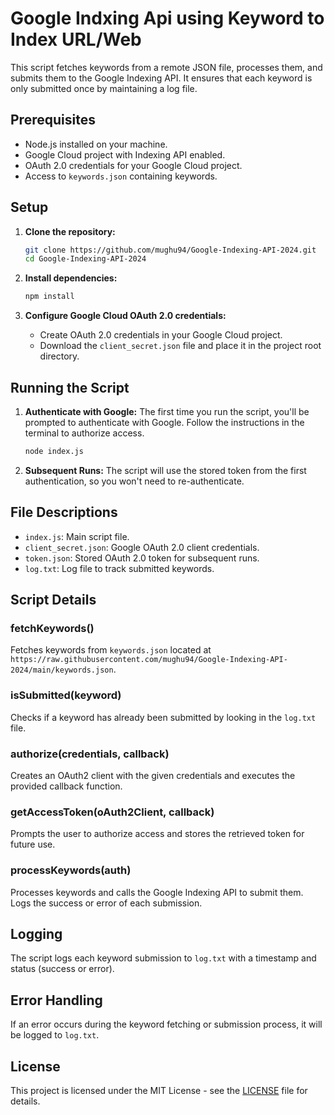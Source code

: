 # Google Indxing Api using Keyword to Index URL/Web

This script fetches keywords from a remote JSON file, processes them, and submits them to the Google Indexing API. It ensures that each keyword is only submitted once by maintaining a log file.

## Prerequisites

- Node.js installed on your machine.
- Google Cloud project with Indexing API enabled.
- OAuth 2.0 credentials for your Google Cloud project.
- Access to `keywords.json` containing keywords.

## Setup

1. **Clone the repository:**
    ```sh
    git clone https://github.com/mughu94/Google-Indexing-API-2024.git
    cd Google-Indexing-API-2024
    ```

2. **Install dependencies:**
    ```sh
    npm install
    ```

3. **Configure Google Cloud OAuth 2.0 credentials:**
    - Create OAuth 2.0 credentials in your Google Cloud project.
    - Download the `client_secret.json` file and place it in the project root directory.

## Running the Script

1. **Authenticate with Google:**
    The first time you run the script, you'll be prompted to authenticate with Google. Follow the instructions in the terminal to authorize access.

    ```sh
    node index.js
    ```

2. **Subsequent Runs:**
    The script will use the stored token from the first authentication, so you won't need to re-authenticate.

## File Descriptions

- `index.js`: Main script file.
- `client_secret.json`: Google OAuth 2.0 client credentials.
- `token.json`: Stored OAuth 2.0 token for subsequent runs.
- `log.txt`: Log file to track submitted keywords.

## Script Details

### fetchKeywords()

Fetches keywords from `keywords.json` located at `https://raw.githubusercontent.com/mughu94/Google-Indexing-API-2024/main/keywords.json`.

### isSubmitted(keyword)

Checks if a keyword has already been submitted by looking in the `log.txt` file.

### authorize(credentials, callback)

Creates an OAuth2 client with the given credentials and executes the provided callback function.

### getAccessToken(oAuth2Client, callback)

Prompts the user to authorize access and stores the retrieved token for future use.

### processKeywords(auth)

Processes keywords and calls the Google Indexing API to submit them. Logs the success or error of each submission.

## Logging

The script logs each keyword submission to `log.txt` with a timestamp and status (success or error).

## Error Handling

If an error occurs during the keyword fetching or submission process, it will be logged to `log.txt`.

## License

This project is licensed under the MIT License - see the [LICENSE](LICENSE) file for details.
